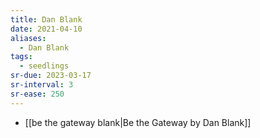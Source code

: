 ```yaml
---
title: Dan Blank
date: 2021-04-10
aliases:
  - Dan Blank
tags:
  - seedlings
sr-due: 2023-03-17
sr-interval: 3
sr-ease: 250
---
```

- [[be the gateway blank|Be the Gateway by Dan Blank]]

